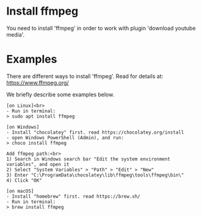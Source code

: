 # Install ffmpeg

You need to install 'ffmpeg' in order to work with plugin 'download youtube media'.

# Examples

There are different ways to install 'ffmpeg'.  Read for details at: https://www.ffmpeg.org/

We briefly describe some examples below.

    [on Linux]<br>
    - Run in terminal:
    > sudo apt install ffmpeg

    [on Windows]
    - Install "chocolatey" first. read https://chocolatey.org/install
    - open Windows PowerShell (Admin), and run:
    > choco install ffmpeg

    Add ffmpeg path:<br>
    1) Search in Windows search bar "Edit the system environment variables", and open it
    2) Select "System Variables" > "Path" > "Edit" > "New"
    3) Enter "C:\ProgramData\chocolatey\lib\ffmpeg\tools\ffmpeg\bin\"
    4) Click "OK"

    [on macOS]
    - Install "homebrew" first. read https://brew.sh/
    - Run in terminal:
    > brew install ffmpeg
